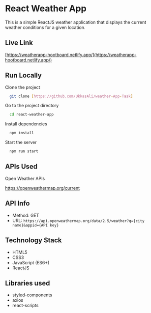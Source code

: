
# React Weather App
This is a simple ReactJS weather application that displays the current weather conditions for a given location.

## Live Link
[https://weatherapp-hootboard.netlify.app/](https://weatherapp-hootboard.netlify.app/) 




## Run Locally

Clone the project

```bash
  git clone [https://github.com/UkkasAli/weather-App-Task]
```

Go to the project directory

```bash
  cd react-weather-app
```

Install dependencies

```bash
  npm install
```

Start the server

```bash
  npm run start
```


## APIs Used

Open Weather APIs

https://openweathermap.org/current
## API Info

- Method: GET
- URL: `https://api.openweathermap.org/data/2.5/weather?q={city name}&appid={API key}`
## Technology Stack

- HTML5
- CSS3
- JavaScript (ES6+)
- ReactJS
## Libraries used

- styled-components
- axios
- react-scripts

